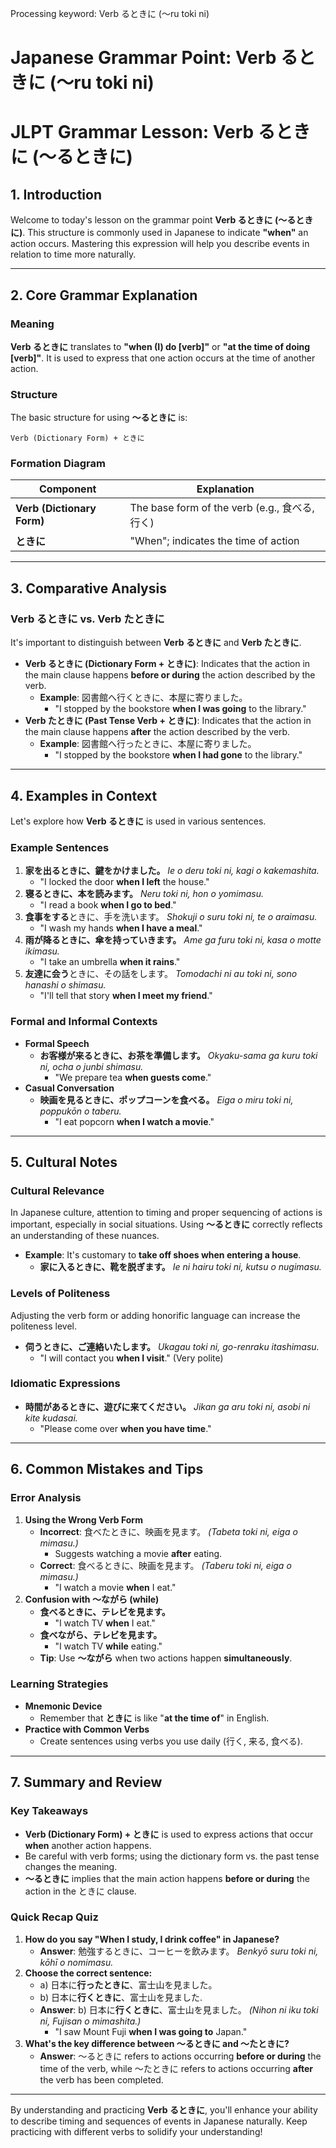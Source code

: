Processing keyword: Verb るときに (〜ru toki ni)
# Japanese Grammar Point: Verb るときに (〜ru toki ni)
# JLPT Grammar Lesson: Verb るときに (〜るときに)
## 1. Introduction
Welcome to today's lesson on the grammar point **Verb るときに (〜るときに)**. This structure is commonly used in Japanese to indicate **"when"** an action occurs. Mastering this expression will help you describe events in relation to time more naturally.

---
## 2. Core Grammar Explanation
### Meaning
**Verb るときに** translates to **"when (I) do [verb]"** or **"at the time of doing [verb]"**. It is used to express that one action occurs at the time of another action.
### Structure
The basic structure for using **〜るときに** is:
```plaintext
Verb (Dictionary Form) + ときに
```
### Formation Diagram
| Component                   | Explanation                         |
|-----------------------------|-------------------------------------|
| **Verb (Dictionary Form)**  | The base form of the verb (e.g., 食べる, 行く) |
| **ときに**                  | "When"; indicates the time of action |
---
## 3. Comparative Analysis
### Verb るときに vs. Verb たときに
It's important to distinguish between **Verb るときに** and **Verb たときに**.
- **Verb るときに (Dictionary Form + ときに)**: Indicates that the action in the main clause happens **before or during** the action described by the verb.
  - **Example**: 図書館へ行くときに、本屋に寄りました。
    - "I stopped by the bookstore **when I was going** to the library."
- **Verb たときに (Past Tense Verb + ときに)**: Indicates that the action in the main clause happens **after** the action described by the verb.
  - **Example**: 図書館へ行ったときに、本屋に寄りました。
    - "I stopped by the bookstore **when I had gone** to the library."
---
## 4. Examples in Context
Let's explore how **Verb るときに** is used in various sentences.
### Example Sentences
1. **家を出るときに、鍵をかけました。**
   *Ie o deru toki ni, kagi o kakemashita.*
   - "I locked the door **when I left** the house."
2. **寝るときに、本を読みます。**
   *Neru toki ni, hon o yomimasu.*
   - "I read a book **when I go to bed**."
3. **食事をする**ときに、手を洗います。
   *Shokuji o suru toki ni, te o araimasu.*
   - "I wash my hands **when I have a meal**."
4. **雨が降るときに、傘を持っていきます。**
   *Ame ga furu toki ni, kasa o motte ikimasu.*
   - "I take an umbrella **when it rains**."
5. **友達に会う**ときに、その話をします。
   *Tomodachi ni au toki ni, sono hanashi o shimasu.*
   - "I'll tell that story **when I meet my friend**."
### Formal and Informal Contexts
- **Formal Speech**
  - **お客様が来るときに、お茶を準備します。**
    *Okyaku-sama ga kuru toki ni, ocha o junbi shimasu.*
    - "We prepare tea **when guests come**."
- **Casual Conversation**
  - **映画を見るときに、ポップコーンを食べる。**
    *Eiga o miru toki ni, poppukōn o taberu.*
    - "I eat popcorn **when I watch a movie**."
---
## 5. Cultural Notes
### Cultural Relevance
In Japanese culture, attention to timing and proper sequencing of actions is important, especially in social situations. Using **〜るときに** correctly reflects an understanding of these nuances.
- **Example**: It's customary to **take off shoes when entering a house**.
  - **家に入るときに、靴を脱ぎます。**
    *Ie ni hairu toki ni, kutsu o nugimasu.*
### Levels of Politeness
Adjusting the verb form or adding honorific language can increase the politeness level.
- **伺うときに、ご連絡いたします。**
  *Ukagau toki ni, go-renraku itashimasu.*
  - "I will contact you **when I visit**." (Very polite)
### Idiomatic Expressions
- **時間があるときに、遊びに来てください。**
  *Jikan ga aru toki ni, asobi ni kite kudasai.*
  - "Please come over **when you have time**."
---
## 6. Common Mistakes and Tips
### Error Analysis
1. **Using the Wrong Verb Form**
   - **Incorrect**: 食べたときに、映画を見ます。
     *(Tabeta toki ni, eiga o mimasu.)*
     - Suggests watching a movie **after** eating.
   - **Correct**: 食べるときに、映画を見ます。
     *(Taberu toki ni, eiga o mimasu.)*
     - "I watch a movie **when** I eat."
2. **Confusion with 〜ながら (while)**
   - **食べるときに、テレビを見ます。**
     - "I watch TV **when** I eat."
   - **食べながら、テレビを見ます。**
     - "I watch TV **while** eating."
   - **Tip**: Use **〜ながら** when two actions happen **simultaneously**.
### Learning Strategies
- **Mnemonic Device**
  - Remember that **ときに** is like "**at the time of**" in English.
- **Practice with Common Verbs**
  - Create sentences using verbs you use daily (行く, 来る, 食べる).
---
## 7. Summary and Review
### Key Takeaways
- **Verb (Dictionary Form) + ときに** is used to express actions that occur **when** another action happens.
- Be careful with verb forms; using the dictionary form vs. the past tense changes the meaning.
- **〜るときに** implies that the main action happens **before or during** the action in the ときに clause.
### Quick Recap Quiz
1. **How do you say "When I study, I drink coffee" in Japanese?**
   - **Answer**: 勉強するときに、コーヒーを飲みます。
     *Benkyō suru toki ni, kōhī o nomimasu.*
2. **Choose the correct sentence:**
   - a) 日本に**行ったときに**、富士山を見ました。
   - b) 日本に**行くときに**、富士山を見ました.
   - **Answer**: b) 日本に**行くときに**、富士山を見ました。
     *(Nihon ni iku toki ni, Fujisan o mimashita.)*
     - "I saw Mount Fuji **when I was going to** Japan."
3. **What's the key difference between 〜るときに and 〜たときに?**
   - **Answer**: 〜るときに refers to actions occurring **before or during** the time of the verb, while 〜たときに refers to actions occurring **after** the verb has been completed.
---
By understanding and practicing **Verb るときに**, you'll enhance your ability to describe timing and sequences of events in Japanese naturally. Keep practicing with different verbs to solidify your understanding!
